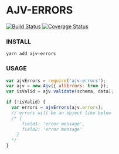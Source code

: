 # AJV-ERRORS
[![Build Status](https://travis-ci.org/nguyen-bc/ajv-errors.svg?branch=master)](https://travis-ci.org/nguyen-bc/ajv-errors)
[![Coverage Status](https://coveralls.io/repos/github/nguyen-bc/ajv-errors/badge.svg?branch=master)](https://coveralls.io/github/nguyen-bc/ajv-errors?branch=master)

### INSTALL
```shell
yarn add ajv-errors
```
### USAGE
```javascript
var ajvErrors = require('ajv-errors');
var ajv = new Ajv({ allErrors: true });
var isValid = ajv.validate(schema, data);

if (!isValid) {
  var errors = ajvErrors(ajv.errors);
  // errors will be an object like below
  /* { 
      field1: 'error message',
      field2: 'error message'
    }
  */
}
```